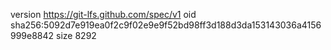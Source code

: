 version https://git-lfs.github.com/spec/v1
oid sha256:5092d7e919ea0f2c9f02e9e9f52bd98ff3d188d3da153143036a4156999e8842
size 8292
